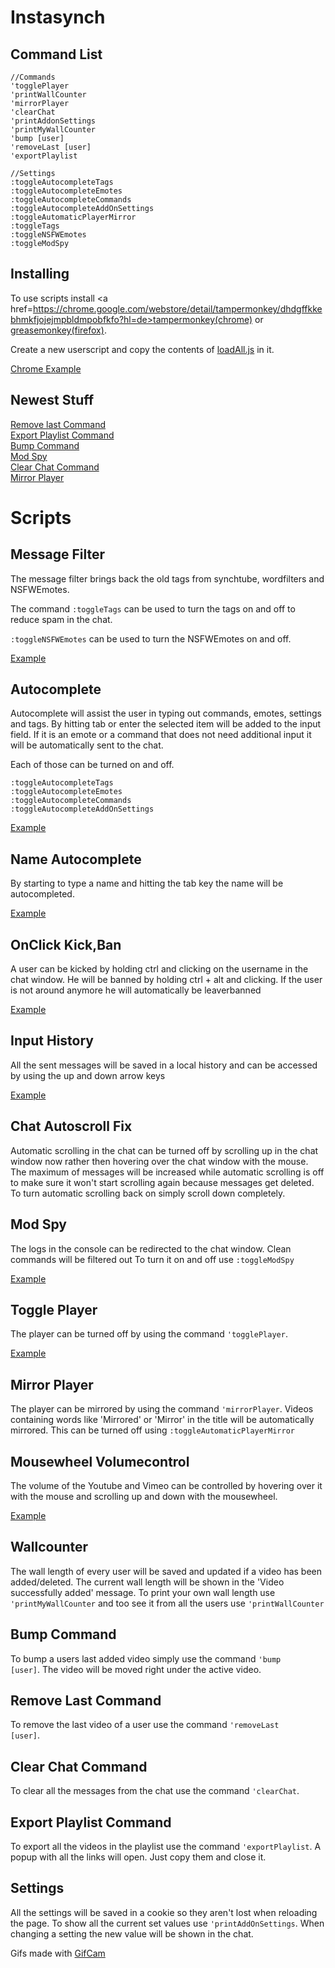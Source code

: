Instasynch
==========


Command List
------------

<pre>
<code>//Commands
'togglePlayer
'printWallCounter
'mirrorPlayer
'clearChat
'printAddonSettings
'printMyWallCounter
'bump [user]
'removeLast [user]
'exportPlaylist

//Settings
:toggleAutocompleteTags
:toggleAutocompleteEmotes
:toggleAutocompleteCommands
:toggleAutocompleteAddOnSettings
:toggleAutomaticPlayerMirror
:toggleTags
:toggleNSFWEmotes
:toggleModSpy</code>
</pre>


Installing
----------

To use scripts install <a href=https://chrome.google.com/webstore/detail/tampermonkey/dhdgffkkebhmkfjojejmpbldmpobfkfo?hl=de>tampermonkey(chrome)</a> or <a href="https://addons.mozilla.org/de/firefox/addon/greasemonkey/">greasemonkey(firefox)</a>.

Create a new userscript and copy the contents of <a href="https://github.com/Bibbytube/Instasynch/blob/master/loadAll.js">loadAll.js</a> in it.

<a href="/install.gif">Chrome Example</a>

Newest Stuff
------------

<a href="#removelast-command">Remove last Command</a><br>
<a href="#exportplaylist-command">Export Playlist Command</a><br>
<a href="#bump-command">Bump Command</a><br>
<a href="#mod-spy">Mod Spy</a><br>
<a href="#clear-chat-command">Clear Chat Command</a><br>
<a href="#mirror-player">Mirror Player</a><br>


Scripts
=======

Message Filter
--------------

The message filter brings back the old tags from synchtube, wordfilters and NSFWEmotes.

The command <code>:toggleTags</code> can be used to turn the tags on and off to reduce spam in the chat.

<code>:toggleNSFWEmotes</code> can be used to turn the NSFWEmotes on and off.

<a href="/Chat Additions/Messagefilter/messagefilterexample.gif">Example</a>


Autocomplete
------------

Autocomplete will assist the user in typing out commands, emotes, settings and tags.
By hitting tab or enter the selected item will be added to the input field. 
If it is an emote or a command that does not need additional input it will be automatically sent to the chat.

Each of those can be turned on and off.
<pre>
<code>:toggleAutocompleteTags
:toggleAutocompleteEmotes
:toggleAutocompleteCommands
:toggleAutocompleteAddOnSettings</code>
</pre>

<a href="Chat Additions/Autocomplete/autocompleteexample.gif">Example</a>


Name Autocomplete
-----------------

By starting to type a name and hitting the tab key the name will be autocompleted.

<a href="Chat Additions/Name Autocomplete/nameautocompleteexample.gif">Example</a>


OnClick Kick,Ban
----------------

A user can be kicked by holding ctrl and clicking on the username in the chat window.
He will be banned by holding ctrl + alt and clicking. If the user is not around anymore he will automatically be leaverbanned

<a href="Chat Additions/OnClickKickBan/onclickkickbanexample.gif">Example</a>


Input History
-------------

All the sent messages will be saved in a local history and can be accessed by using the up and down arrow keys

<a href="Chat Additions/Input History/inputhistoryexample.gif">Example</a>


Chat Autoscroll Fix
-------------------

Automatic scrolling in the chat can be turned off by scrolling up in the chat window now rather then hovering over the chat window with the mouse.
The maximum of messages will be increased while automatic scrolling is off to make sure it won't start scrolling again because messages get deleted.
To turn automatic scrolling back on simply scroll down completely.


Mod Spy
-------

The logs in the console can be redirected to the chat window. Clean commands will be filtered out
To turn it on and off use <code>:toggleModSpy</code>

<a href="Chat Additions/ModSpy/modspyexample.gif">Example</a>


Toggle Player
-------------

The player can be turned off by using the command <code>'togglePlayer</code>.

<a href="Player Additions/Toggle Player/toggleplayerexample.gif" >Example</a>


Mirror Player
-------------

The player can be mirrored by using the command <code>'mirrorPlayer</code>.
Videos containing words like 'Mirrored' or 'Mirror' in the title will be automatically mirrored.
This can be turned off using <code>:toggleAutomaticPlayerMirror</code>


Mousewheel Volumecontrol
------------------------

The volume of the Youtube and Vimeo can be controlled by hovering over it with the mouse and scrolling up and down with the mousewheel.

<a href="Player Additions/Mousewheel Volumecontrol/mousewheelvolumecontrolexample.gif" >Example</a>


Wallcounter
-----------

The wall length of every user will be saved and updated if a video has been added/deleted.
The current wall length will be shown in the 'Video successfully added' message.
To print your own wall length use <code>'printMyWallCounter</code> and too see it from all the users use <code>'printWallCounter</code>


Bump Command
------------

To bump a users last added video simply use the command <code>'bump [user]</code>.
The video will be moved right under the active video.


Remove Last Command
------------

To remove the last video of a user use the command <code>'removeLast [user]</code>.

Clear Chat Command
------------

To clear all the messages from the chat use the command <code>'clearChat</code>.

Export Playlist Command
------------

To export all the videos in the playlist use the command <code>'exportPlaylist</code>.
A popup with all the links will open. Just copy them and close it.


Settings
--------

All the settings will be saved in a cookie so they aren't lost when reloading the page.
To show all the current set values use <code>'printAddOnSettings</code>.
When changing a setting the new value will be shown in the chat.




Gifs made with <a href="http://blog.bahraniapps.com/?page_id=21">GifCam</a>

